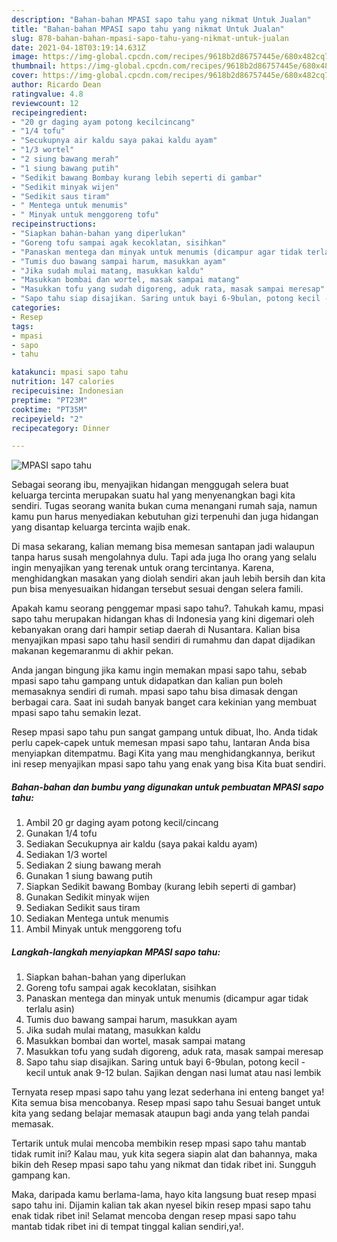 ```yaml
---
description: "Bahan-bahan MPASI sapo tahu yang nikmat Untuk Jualan"
title: "Bahan-bahan MPASI sapo tahu yang nikmat Untuk Jualan"
slug: 878-bahan-bahan-mpasi-sapo-tahu-yang-nikmat-untuk-jualan
date: 2021-04-18T03:19:14.631Z
image: https://img-global.cpcdn.com/recipes/9618b2d86757445e/680x482cq70/mpasi-sapo-tahu-foto-resep-utama.jpg
thumbnail: https://img-global.cpcdn.com/recipes/9618b2d86757445e/680x482cq70/mpasi-sapo-tahu-foto-resep-utama.jpg
cover: https://img-global.cpcdn.com/recipes/9618b2d86757445e/680x482cq70/mpasi-sapo-tahu-foto-resep-utama.jpg
author: Ricardo Dean
ratingvalue: 4.8
reviewcount: 12
recipeingredient:
- "20 gr daging ayam potong kecilcincang"
- "1/4 tofu"
- "Secukupnya air kaldu saya pakai kaldu ayam"
- "1/3 wortel"
- "2 siung bawang merah"
- "1 siung bawang putih"
- "Sedikit bawang Bombay kurang lebih seperti di gambar"
- "Sedikit minyak wijen"
- "Sedikit saus tiram"
- " Mentega untuk menumis"
- " Minyak untuk menggoreng tofu"
recipeinstructions:
- "Siapkan bahan-bahan yang diperlukan"
- "Goreng tofu sampai agak kecoklatan, sisihkan"
- "Panaskan mentega dan minyak untuk menumis (dicampur agar tidak terlalu asin)"
- "Tumis duo bawang sampai harum, masukkan ayam"
- "Jika sudah mulai matang, masukkan kaldu"
- "Masukkan bombai dan wortel, masak sampai matang"
- "Masukkan tofu yang sudah digoreng, aduk rata, masak sampai meresap"
- "Sapo tahu siap disajikan. Saring untuk bayi 6-9bulan, potong kecil - kecil untuk anak 9-12 bulan. Sajikan dengan nasi lumat atau nasi lembik"
categories:
- Resep
tags:
- mpasi
- sapo
- tahu

katakunci: mpasi sapo tahu 
nutrition: 147 calories
recipecuisine: Indonesian
preptime: "PT23M"
cooktime: "PT35M"
recipeyield: "2"
recipecategory: Dinner

---
```



![MPASI sapo tahu](https://img-global.cpcdn.com/recipes/9618b2d86757445e/680x482cq70/mpasi-sapo-tahu-foto-resep-utama.jpg)

Sebagai seorang ibu, menyajikan hidangan menggugah selera buat keluarga tercinta merupakan suatu hal yang menyenangkan bagi kita sendiri. Tugas seorang  wanita bukan cuma menangani rumah saja, namun kamu pun harus menyediakan kebutuhan gizi terpenuhi dan juga hidangan yang disantap keluarga tercinta wajib enak.

Di masa  sekarang, kalian memang bisa memesan santapan jadi walaupun tanpa harus susah mengolahnya dulu. Tapi ada juga lho orang yang selalu ingin menyajikan yang terenak untuk orang tercintanya. Karena, menghidangkan masakan yang diolah sendiri akan jauh lebih bersih dan kita pun bisa menyesuaikan hidangan tersebut sesuai dengan selera famili. 



Apakah kamu seorang penggemar mpasi sapo tahu?. Tahukah kamu, mpasi sapo tahu merupakan hidangan khas di Indonesia yang kini digemari oleh kebanyakan orang dari hampir setiap daerah di Nusantara. Kalian bisa menyajikan mpasi sapo tahu hasil sendiri di rumahmu dan dapat dijadikan makanan kegemaranmu di akhir pekan.

Anda jangan bingung jika kamu ingin memakan mpasi sapo tahu, sebab mpasi sapo tahu gampang untuk didapatkan dan kalian pun boleh memasaknya sendiri di rumah. mpasi sapo tahu bisa dimasak dengan berbagai cara. Saat ini sudah banyak banget cara kekinian yang membuat mpasi sapo tahu semakin lezat.

Resep mpasi sapo tahu pun sangat gampang untuk dibuat, lho. Anda tidak perlu capek-capek untuk memesan mpasi sapo tahu, lantaran Anda bisa menyiapkan ditempatmu. Bagi Kita yang mau menghidangkannya, berikut ini resep menyajikan mpasi sapo tahu yang enak yang bisa Kita buat sendiri.

<!--inarticleads1-->

##### Bahan-bahan dan bumbu yang digunakan untuk pembuatan MPASI sapo tahu:

1. Ambil 20 gr daging ayam potong kecil/cincang
1. Gunakan 1/4 tofu
1. Sediakan Secukupnya air kaldu (saya pakai kaldu ayam)
1. Sediakan 1/3 wortel
1. Sediakan 2 siung bawang merah
1. Gunakan 1 siung bawang putih
1. Siapkan Sedikit bawang Bombay (kurang lebih seperti di gambar)
1. Gunakan Sedikit minyak wijen
1. Sediakan Sedikit saus tiram
1. Sediakan  Mentega untuk menumis
1. Ambil  Minyak untuk menggoreng tofu




<!--inarticleads2-->

##### Langkah-langkah menyiapkan MPASI sapo tahu:

1. Siapkan bahan-bahan yang diperlukan
1. Goreng tofu sampai agak kecoklatan, sisihkan
1. Panaskan mentega dan minyak untuk menumis (dicampur agar tidak terlalu asin)
1. Tumis duo bawang sampai harum, masukkan ayam
1. Jika sudah mulai matang, masukkan kaldu
1. Masukkan bombai dan wortel, masak sampai matang
1. Masukkan tofu yang sudah digoreng, aduk rata, masak sampai meresap
1. Sapo tahu siap disajikan. Saring untuk bayi 6-9bulan, potong kecil - kecil untuk anak 9-12 bulan. Sajikan dengan nasi lumat atau nasi lembik




Ternyata resep mpasi sapo tahu yang lezat sederhana ini enteng banget ya! Kita semua bisa mencobanya. Resep mpasi sapo tahu Sesuai banget untuk kita yang sedang belajar memasak ataupun bagi anda yang telah pandai memasak.

Tertarik untuk mulai mencoba membikin resep mpasi sapo tahu mantab tidak rumit ini? Kalau mau, yuk kita segera siapin alat dan bahannya, maka bikin deh Resep mpasi sapo tahu yang nikmat dan tidak ribet ini. Sungguh gampang kan. 

Maka, daripada kamu berlama-lama, hayo kita langsung buat resep mpasi sapo tahu ini. Dijamin kalian tak akan nyesel bikin resep mpasi sapo tahu enak tidak ribet ini! Selamat mencoba dengan resep mpasi sapo tahu mantab tidak ribet ini di tempat tinggal kalian sendiri,ya!.


